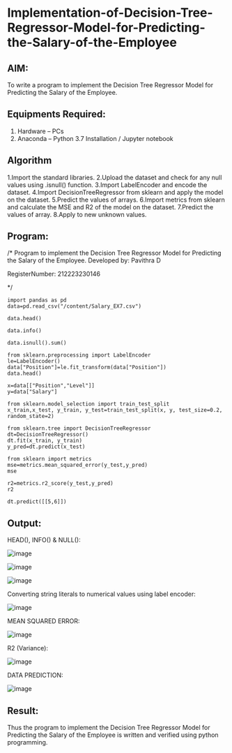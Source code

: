 # Implementation-of-Decision-Tree-Regressor-Model-for-Predicting-the-Salary-of-the-Employee

## AIM:
To write a program to implement the Decision Tree Regressor Model for Predicting the Salary of the Employee.

## Equipments Required:
1. Hardware – PCs
2. Anaconda – Python 3.7 Installation / Jupyter notebook

## Algorithm
1.Import the standard libraries.
2.Upload the dataset and check for any null values using .isnull() function.
3.Import LabelEncoder and encode the dataset.
4.Import DecisionTreeRegressor from sklearn and apply the model on the dataset.
5.Predict the values of arrays.
6.Import metrics from sklearn and calculate the MSE and R2 of the model on the dataset.
7.Predict the values of array.
8.Apply to new unknown values.

## Program:
/*
Program to implement the Decision Tree Regressor Model for Predicting the Salary of the Employee.
Developed by: Pavithra D 

RegisterNumber:  212223230146

*/
```
import pandas as pd
data=pd.read_csv("/content/Salary_EX7.csv")

data.head()

data.info()

data.isnull().sum()

from sklearn.preprocessing import LabelEncoder
le=LabelEncoder()
data["Position"]=le.fit_transform(data["Position"])
data.head()

x=data[["Position","Level"]]
y=data["Salary"]

from sklearn.model_selection import train_test_split
x_train,x_test, y_train, y_test=train_test_split(x, y, test_size=0.2, random_state=2)

from sklearn.tree import DecisionTreeRegressor
dt=DecisionTreeRegressor()
dt.fit(x_train, y_train)
y_pred=dt.predict(x_test)

from sklearn import metrics
mse=metrics.mean_squared_error(y_test,y_pred)
mse

r2=metrics.r2_score(y_test,y_pred)
r2

dt.predict([[5,6]])

```
## Output:

HEAD(), INFO() & NULL():

![image](https://github.com/PavithraD23004871/Implementation-of-Decision-Tree-Regressor-Model-for-Predicting-the-Salary-of-the-Employee/assets/138955967/6fbf2158-21f7-4608-a5a3-8312d9c10e27)


![image](https://github.com/PavithraD23004871/Implementation-of-Decision-Tree-Regressor-Model-for-Predicting-the-Salary-of-the-Employee/assets/138955967/c51631cf-d84b-48c1-868f-07c0d21767eb)

![image](https://github.com/PavithraD23004871/Implementation-of-Decision-Tree-Regressor-Model-for-Predicting-the-Salary-of-the-Employee/assets/138955967/844e7a80-ccf7-438f-97e4-8cb40e1094a3)

Converting string literals to numerical values using label encoder:

![image](https://github.com/PavithraD23004871/Implementation-of-Decision-Tree-Regressor-Model-for-Predicting-the-Salary-of-the-Employee/assets/138955967/bc832929-267a-44fa-8e74-c896e3414d5e)

MEAN SQUARED ERROR:

![image](https://github.com/PavithraD23004871/Implementation-of-Decision-Tree-Regressor-Model-for-Predicting-the-Salary-of-the-Employee/assets/138955967/90c3195c-e4ff-48c3-b798-b4150943853d)

R2 (Variance):

![image](https://github.com/PavithraD23004871/Implementation-of-Decision-Tree-Regressor-Model-for-Predicting-the-Salary-of-the-Employee/assets/138955967/3ceed1b6-16ff-4847-ad7d-dcf2edbb4850)

DATA PREDICTION:

![image](https://github.com/PavithraD23004871/Implementation-of-Decision-Tree-Regressor-Model-for-Predicting-the-Salary-of-the-Employee/assets/138955967/388f8232-a925-4b65-ab57-02f094b2d926)

## Result:
Thus the program to implement the Decision Tree Regressor Model for Predicting the Salary of the Employee is written and verified using python programming.
